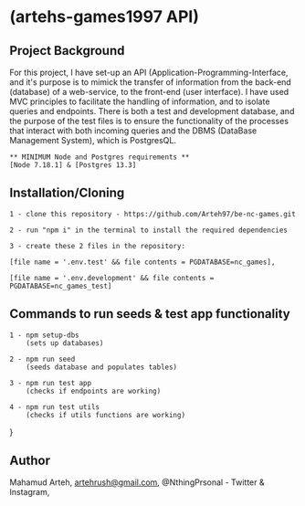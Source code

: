 #    (artehs-games1997 API)


## Project Background

For this project, I have set-up an API (Application-Programming-Interface, and it's purpose is to mimick the transfer of information from the back-end (database) of a web-service, to the front-end (user interface). I have used MVC principles to facilitate the handling of information, and to isolate queries and endpoints. There is both a test and development database, and the purpose of the test files is to ensure the functionality of the processes that interact with both incoming queries and the DBMS (DataBase Management System), which is PostgresQL. 

    ** MINIMUM Node and Postgres requirements ** 
    [Node 7.18.1] & [Postgres 13.3]

    
## Installation/Cloning

    1 - clone this repository - https://github.com/Arteh97/be-nc-games.git

    2 - run "npm i" in the terminal to install the required dependencies

    3 - create these 2 files in the repository:

    [file name = '.env.test' && file contents = PGDATABASE=nc_games],

    [file name = '.env.development' && file contents = PGDATABASE=nc_games_test]



## Commands to run seeds & test app functionality

    1 - npm setup-dbs 
        (sets up databases)

    2 - npm run seed 
        (seeds database and populates tables)

    3 - npm run test app 
        (checks if endpoints are working) 

    4 - npm run test utils 
        (checks if utils functions are working) 
}


## Author

Mahamud Arteh,
artehrush@gmail.com,
@NthingPrsonal - Twitter & Instagram,



